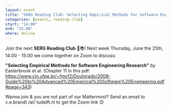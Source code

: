 ```yaml
---
layout: event
title: "SERG Reading Club: Selecting Empirical Methods for Software Engineering Research"
categories: [events, reading-club]
start: "14:00"
end: "15:00"
where: Online
---
```


Join the next **SERG Reading Club** 📖📚!
Next week Thursday, June the 25th, 14:00 - 15:00 we come together on Zoom to discuss:

**"Selecting Empirical Methods for Software Engineering Research"** by Easterbrook et al. (Chapter 11 in this pdf: https://www.cin.ufpe.br/~fmcf2/Doutorado/2008-Guide%20to%20Advanced%20Empirical%20Software%20Engineering.pdf#page=343)

Wanna join & you are not part of our Mattermost?
Send an email to c.e.brandt /at/ tudelft.nl to get the Zoom link 😊
